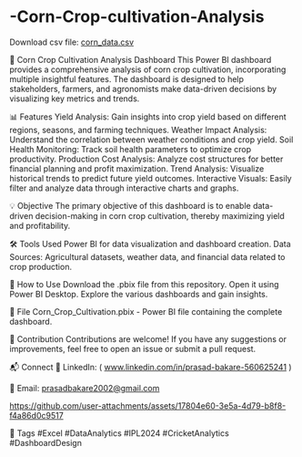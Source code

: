 # -Corn-Crop-cultivation-Analysis

Download csv file: [corn_data.csv](https://github.com/user-attachments/files/19141903/corn_data.csv)

🌽 Corn Crop Cultivation Analysis Dashboard
This Power BI dashboard provides a comprehensive analysis of corn crop cultivation, incorporating multiple insightful features. The dashboard is designed to help stakeholders, farmers, and agronomists make data-driven decisions by visualizing key metrics and trends.

📊 Features
Yield Analysis: Gain insights into crop yield based on different regions, seasons, and farming techniques.
Weather Impact Analysis: Understand the correlation between weather conditions and crop yield.
Soil Health Monitoring: Track soil health parameters to optimize crop productivity.
Production Cost Analysis: Analyze cost structures for better financial planning and profit maximization.
Trend Analysis: Visualize historical trends to predict future yield outcomes.
Interactive Visuals: Easily filter and analyze data through interactive charts and graphs.

💡 Objective
The primary objective of this dashboard is to enable data-driven decision-making in corn crop cultivation, thereby maximizing yield and profitability.

🛠 Tools Used
Power BI for data visualization and dashboard creation.
Data Sources: Agricultural datasets, weather data, and financial data related to crop production.

🚀 How to Use
Download the .pbix file from this repository.
Open it using Power BI Desktop.
Explore the various dashboards and gain insights.

📂 File
Corn_Crop_Cultivation.pbix - Power BI file containing the complete dashboard.

🤝 Contribution
Contributions are welcome! If you have any suggestions or improvements, feel free to open an issue or submit a pull request.

📬 Connect
🔗 LinkedIn: ( www.linkedin.com/in/prasad-bakare-560625241 )

📧 Email: prasadbakare2002@gmail.com


https://github.com/user-attachments/assets/17804e60-3e5a-4d79-b8f8-f4a86d0c9517

🔖 Tags
#Excel #DataAnalytics #IPL2024 #CricketAnalytics #DashboardDesign
